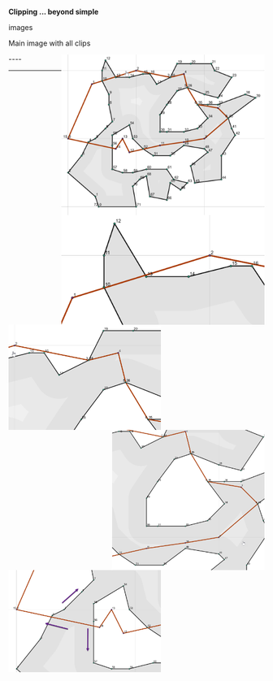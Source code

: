 **Clipping ... beyond simple**

images

Main image with all clips

<img src="edgy_clp_1.png" align="right" height="auto" width="400"/>
----

<img src="edgy_clp_2.png" align="right" height="auto" width="400"/>

----
<img src="edgy_clp_3.png" align="left" height="auto" width="300"/>



<img src="edgy_clp_4.png" align="right" height="auto" width="300"/>
<img src="edgy_clp_5.png" align="left" height="auto" width="300"/>
